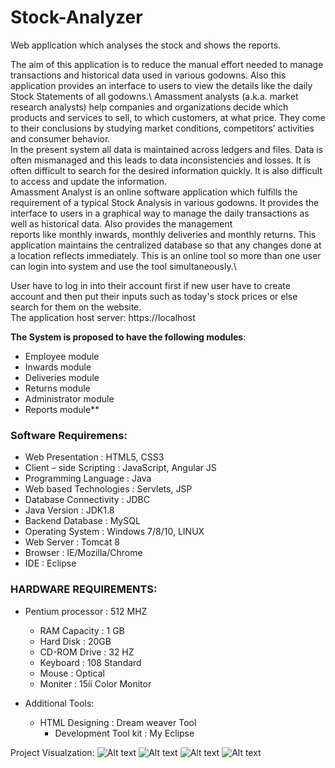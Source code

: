 # Stock-Analyzer
Web application which analyses the stock and shows the reports.

The aim of this application is to reduce the manual effort needed to manage transactions and historical data used in various godowns. Also this application provides an interface to users to view the details like the daily Stock Statements of all godowns.\ 
Amassment analysts (a.k.a. market research analysts) help companies and organizations decide which products and services to sell, to which customers, at what price. They come to their conclusions by studying market conditions, competitors’ activities and consumer behavior.\
In the present system all data is maintained across ledgers and files. Data is often mismanaged and this leads to data inconsistencies and losses. It is often difficult to search for the desired information quickly. It is also difficult to access and update the information.\
Amassment Analyst is an online software application which fulfills the requirement of a typical Stock Analysis in various godowns. It provides the interface to users in a graphical way to manage the daily transactions as well as historical data. Also provides the management\
reports like monthly inwards, monthly deliveries and monthly returns. This application maintains the centralized database so that any changes done at a location reflects immediately. This is an online tool so more than one user can login into system and use the tool simultaneously.\

User have to log in into their account first if new user have to create account and then put their inputs such as today's stock prices or else search for them on the website.\
The application host server: https://localhost

**The System is proposed to have the following modules**: 
* Employee module
* Inwards module
* Deliveries module
* Returns module
* Administrator module
* Reports module**
### Software Requiremens:
* Web Presentation	                  :	HTML5, CSS3 
* Client – side Scripting	            :	JavaScript, Angular JS
* Programming Language                :	Java
* Web based Technologies              :	Servlets, JSP  
* Database Connectivity 	            : JDBC
* Java Version		                    :	JDK1.8
* Backend Database	                  :	MySQL
* Operating System	                  :	Windows 7/8/10, LINUX
* Web Server		                      : Tomcat 8
* Browser			                        :	IE/Mozilla/Chrome
* IDE			                            :	Eclipse


### HARDWARE REQUIREMENTS: 
* Pentium processor     		:	512 MHZ
	* RAM Capacity          	:     	1 GB 
	* Hard Disk 			:	20GB 
	* CD-ROM Drive         		:       32 HZ
	* Keyboard	           	:    	108 Standard
	* Mouse				:	Optical
	* Moniter			:	15íí Color Monitor

* Additional Tools:

	* HTML Designing                  : Dream weaver Tool
        * Development Tool kit            : My Eclipse
	
Project Visualzation:
![Alt text]()
![Alt text]()
![Alt text]()
![Alt text]()

